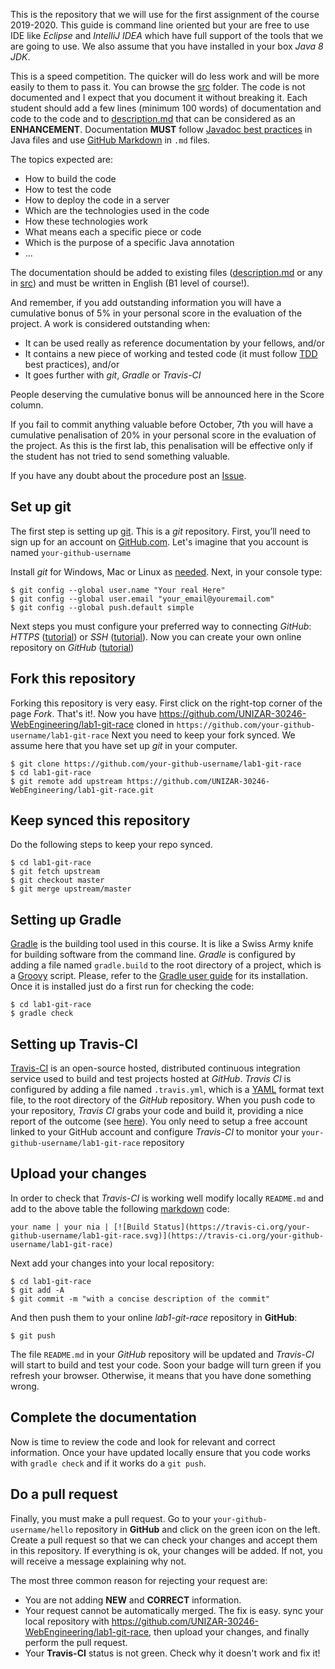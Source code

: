 This is the repository that we will use for the first assignment of the course 2019-2020. This guide is command line oriented but your are free to use IDE like _Eclipse_ and _IntelliJ IDEA_ which have full support of the tools that we are going to use. We also assume that you have installed in your box _Java 8 JDK_.

This is a speed competition. The quicker will do less work and will be more easily to them to pass it. You can browse the [src](../tree/master/src) folder. The code is not documented and I expect that you document it without breaking it. Each student should add a few lines (minimum 100 words) of documentation and code to the code and to [description.md](../tree/master/description.md) that can be considered as an __ENHANCEMENT__. Documentation __MUST__ follow [Javadoc best practices](http://blog.joda.org/2012/11/javadoc-coding-standards.html) in Java files and use [GitHub Markdown](https://guides.github.com/features/mastering-markdown/) in `.md` files. 

The topics expected are:
* How to build the code
* How to test the code
* How to deploy the code in a server
* Which are the technologies used in the code
* How these technologies work
* What means each a specific piece or code
* Which is the purpose of a specific Java annotation
* ...

The documentation should be added  to existing files ([description.md](../tree/master/description.md) or any in [src](../tree/master/src)) and must be written in English (B1 level of course!). 

And remember, if you add outstanding information you will have a cumulative bonus of 5% in your personal score in the evaluation of the project. A work is considered outstanding when:
* It can be used really as reference documentation by your fellows, and/or
* It contains a new piece of working and tested code (it must follow [TDD](https://en.wikipedia.org/wiki/Test-driven_development) best practices), and/or
* It goes further with _git_, _Gradle_ or _Travis-CI_

People deserving the cumulative bonus will be announced here in the Score column. 

If you fail to commit anything valuable before October, 7th you will have a cumulative penalisation of 20% in your personal score in the evaluation of the project. As this is the first lab, this penalisation will be effective only if the student has not tried to send something valuable.

If you have any doubt about the procedure post an [Issue](../issues).

## Set up git
The first step is setting up [git](http://git-scm.com/). This is a _git_ repository. First, you’ll need to sign up for an account on [GitHub.com](https://github.com). Let's imagine that you account is named `your-github-username` 

Install _git_ for Windows, Mac or Linux as [needed](http://git-scm.com/downloads). 
Next, in your console type:
```
$ git config --global user.name "Your real Here"
$ git config --global user.email "your_email@youremail.com"
$ git config --global push.default simple
```
Next steps you must configure your preferred way to connecting _GitHub_: _HTTPS_ ([tutorial](https://help.github.com/articles/caching-your-github-password-in-git/)) or _SSH_ ([tutorial](https://help.github.com/articles/generating-ssh-keys/)).
Now you can create your own online repository on _GitHub_ ([tutorial](https://help.github.com/articles/create-a-repo/))

## Fork this repository
Forking this repository is very easy. First click on the right-top corner of the page _Fork_. That's it!. Now you have https://github.com/UNIZAR-30246-WebEngineering/lab1-git-race cloned in `https://github.com/your-github-username/lab1-git-race`
Next you need to keep your fork synced. We assume here that you have set up _git_ in your computer.
```
$ git clone https://github.com/your-github-username/lab1-git-race
$ cd lab1-git-race
$ git remote add upstream https://github.com/UNIZAR-30246-WebEngineering/lab1-git-race.git
```
## Keep synced this repository
Do the following steps to keep your repo synced.
```
$ cd lab1-git-race
$ git fetch upstream
$ git checkout master
$ git merge upstream/master
```
## Setting up Gradle
[Gradle](http://gradle.org/) is the building tool used in this course. It is like a Swiss Army knife for building software from the command line. _Gradle_ is configured by adding a file named `gradle.build` to the root directory of a project, which is a [Groovy](http://www.groovy-lang.org/) script. Please, refer to the [Gradle user guide](https://docs.gradle.org/current/userguide/installation.html) for its installation. Once it is installed just do a first run for checking the code:
```
$ cd lab1-git-race
$ gradle check
```
## Setting up Travis-CI
[Travis-CI](https://travis-ci.org/) is an open-source hosted, distributed continuous integration service used to build and test projects hosted at _GitHub_. _Travis CI_ is configured by adding a file named `.travis.yml`, which is a [YAML](http://yaml.org/) format text file, to the root directory of the _GitHub_ repository. When you push code to your repository, _Travis CI_ grabs your code and build it, providing a nice report of the outcome (see [here](https://travis-ci.org/UNIZAR-30246-WebEngineering/lab1-git-race)). You only need to setup a free account linked to your GitHub account and configure _Travis-CI_ to monitor your `your-github-username/lab1-git-race` repository

## Upload your changes
In order to check that _Travis-CI_ is working well modify locally `README.md` and add to the above table the following [markdown](https://help.github.com/articles/github-flavored-markdown/) code:
```
your name | your nia | [![Build Status](https://travis-ci.org/your-github-username/lab1-git-race.svg)](https://travis-ci.org/your-github-username/lab1-git-race)
```
Next add your changes into your local repository:
```
$ cd lab1-git-race
$ git add -A
$ git commit -m "with a concise description of the commit"
```
And then push them to your online _lab1-git-race_ repository in __GitHub__:
```
$ git push
```
The file `README.md` in your _GitHub_ repository will be updated and _Travis-CI_ will start to build and test your code. Soon your badge will turn green if you refresh your browser. Otherwise, it means that you have done something wrong.

## Complete the documentation

Now is time to review the code and look for relevant and correct information. Once your have updated locally ensure that you code works with `gradle check` and if it works do a `git push`.

## Do a pull request
Finally, you must make a pull request. Go to your `your-github-username/hello` repository in __GitHub__ and click on the green icon on the left. Create a pull request so that we can check your changes and accept them in this repository. If everything is ok, your changes will be added. If not, you will receive a message explaining why not. 

The most three common reason for rejecting your request are:
* You are not adding __NEW__ and __CORRECT__ information.
* Your request cannot be automatically merged. The fix is easy. sync your local repository with https://github.com/UNIZAR-30246-WebEngineering/lab1-git-race, then upload your changes, and finally perform the pull request. 
* Your __Travis-CI__ status is not green. Check why it doesn't work and fix it!
